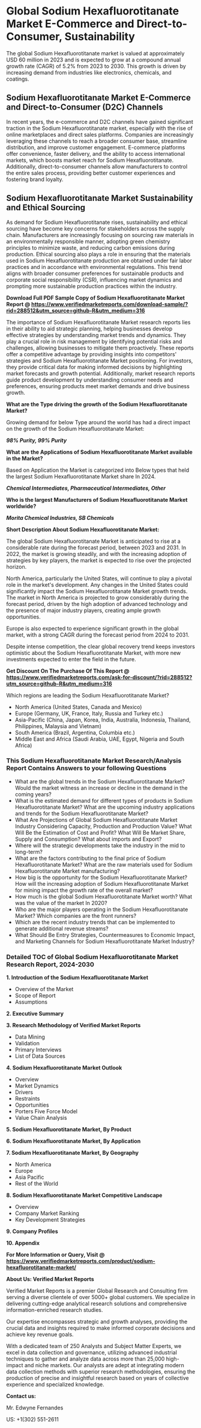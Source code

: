 <h1>Global Sodium Hexafluorotitanate Market E-Commerce and Direct-to-Consumer, Sustainability</h1><p class=""><p>The global Sodium Hexafluorotitanate market is valued at approximately USD 60 million in 2023 and is expected to grow at a compound annual growth rate (CAGR) of 5.2% from 2023 to 2030. This growth is driven by increasing demand from industries like electronics, chemicals, and coatings.</p><h2>Sodium Hexafluorotitanate Market E-Commerce and Direct-to-Consumer (D2C) Channels</h2><p>In recent years, the e-commerce and D2C channels have gained significant traction in the Sodium Hexafluorotitanate market, especially with the rise of online marketplaces and direct sales platforms. Companies are increasingly leveraging these channels to reach a broader consumer base, streamline distribution, and improve customer engagement. E-commerce platforms offer convenience, faster delivery, and the ability to access international markets, which boosts market reach for Sodium Hexafluorotitanate. Additionally, direct-to-consumer channels allow manufacturers to control the entire sales process, providing better customer experiences and fostering brand loyalty.</p><h2>Sodium Hexafluorotitanate Market Sustainability and Ethical Sourcing</h2><p>As demand for Sodium Hexafluorotitanate rises, sustainability and ethical sourcing have become key concerns for stakeholders across the supply chain. Manufacturers are increasingly focusing on sourcing raw materials in an environmentally responsible manner, adopting green chemistry principles to minimize waste, and reducing carbon emissions during production. Ethical sourcing also plays a role in ensuring that the materials used in Sodium Hexafluorotitanate production are obtained under fair labor practices and in accordance with environmental regulations. This trend aligns with broader consumer preferences for sustainable products and corporate social responsibility (CSR), influencing market dynamics and prompting more sustainable production practices within the industry.</p></p><p class=""><strong>Download Full PDF Sample Copy of Sodium Hexafluorotitanate Market Report @ <a href="https://www.verifiedmarketreports.com/download-sample/?rid=288512&utm_source=github-R&utm_medium=316" target="_blank">https://www.verifiedmarketreports.com/download-sample/?rid=288512&utm_source=github-R&utm_medium=316</a></strong></p><p>The importance of&nbsp;Sodium Hexafluorotitanate Market research reports lies in their ability to aid strategic planning, helping businesses develop effective strategies by understanding market trends and dynamics. They play a crucial role in risk management by identifying potential risks and challenges, allowing businesses to mitigate them proactively. These reports offer a competitive advantage by providing insights into competitors' strategies and Sodium Hexafluorotitanate Market positioning. For investors, they provide critical data for making informed decisions by highlighting market forecasts and growth potential. Additionally, market research reports guide product development by understanding consumer needs and preferences, ensuring products meet market demands and drive business growth.</p><p><strong>What are the&nbsp;Type driving the growth of the Sodium Hexafluorotitanate Market?</strong></p><p id="" class="">Growing demand for below Type around the world has had a direct impact on the growth of the Sodium Hexafluorotitanate Market:</p><p class=""><em><strong>98% Purity, 99% Purity</strong></em></p><p class=""><strong>What are the&nbsp;Applications&nbsp;of Sodium Hexafluorotitanate Market available in the Market?</strong></p><p id="" class="">Based on Application the Market is categorized into Below types that held the largest Sodium Hexafluorotitanate Market share In 2024.</p><p class=""><em><strong>Chemical Intermediates, Pharmaceutical Intermediates, Other</strong></em></p><p class=""><strong>Who is the largest Manufacturers of Sodium Hexafluorotitanate Market worldwide?</strong></p><p><em><strong>Morita Chemical Industries, SB Chemicals</strong></em></p><p id="" class=""><strong>Short Description About Sodium Hexafluorotitanate Market:</strong></p><p>The global Sodium Hexafluorotitanate Market is anticipated to rise at a considerable rate during the forecast period, between 2023 and 2031. In 2022, the market is growing steadily, and with the increasing adoption of strategies by key players, the market is expected to rise over the projected horizon.</p><p>North America, particularly the United States, will continue to play a pivotal role in the market's development. Any changes in the United States could significantly impact the Sodium Hexafluorotitanate Market growth trends. The market in North America is projected to grow considerably during the forecast period, driven by the high adoption of advanced technology and the presence of major industry players, creating ample growth opportunities.</p><p>Europe is also expected to experience significant growth in the global market, with a strong CAGR during the forecast period from 2024 to 2031.</p><p>Despite intense competition, the clear global recovery trend keeps investors optimistic about the Sodium Hexafluorotitanate Market, with more new investments expected to enter the field in the future.</p><p id="" class=""><strong>Get Discount On The Purchase Of This Report @ <a href="https://www.verifiedmarketreports.com/ask-for-discount/?rid=288512?utm_source=github-R&utm_medium=316" target="_blank">https://www.verifiedmarketreports.com/ask-for-discount/?rid=288512?utm_source=github-R&utm_medium=316</a></strong></p><p class="">Which regions are leading the Sodium Hexafluorotitanate Market?</p><ul><li>North America (United States, Canada and Mexico)</li><li>Europe (Germany, UK, France, Italy, Russia and Turkey etc.)</li><li>Asia-Pacific (China, Japan, Korea, India, Australia, Indonesia, Thailand, Philippines, Malaysia and Vietnam)</li><li>South America (Brazil, Argentina, Columbia etc.)</li><li>Middle East and Africa (Saudi Arabia, UAE, Egypt, Nigeria and South Africa)</li></ul><h3 id="" class="">This Sodium Hexafluorotitanate Market Research/Analysis Report Contains Answers to your following Questions</h3><ul><li>What are the global trends in the Sodium Hexafluorotitanate Market? Would the market witness an increase or decline in the demand in the coming years?</li><li>What is the estimated demand for different types of products in Sodium Hexafluorotitanate Market? What are the upcoming industry applications and trends for the Sodium Hexafluorotitanate Market?</li><li>What Are Projections of Global Sodium Hexafluorotitanate Market Industry Considering Capacity, Production and Production Value? What Will Be the Estimation of Cost and Profit? What Will Be Market Share, Supply and Consumption? What about imports and Export?</li><li>Where will the strategic developments take the industry in the mid to long-term?</li><li>What are the factors contributing to the final price of Sodium Hexafluorotitanate Market? What are the raw materials used for Sodium Hexafluorotitanate Market manufacturing?</li><li>How big is the opportunity for the Sodium Hexafluorotitanate Market? How will the increasing adoption of Sodium Hexafluorotitanate Market for mining impact the growth rate of the overall market?</li><li>How much is the global Sodium Hexafluorotitanate Market worth? What was the value of the market In 2020?</li><li>Who are the major players operating in the Sodium Hexafluorotitanate Market? Which companies are the front runners?</li><li>Which are the recent industry trends that can be implemented to generate additional revenue streams?</li><li>What Should Be Entry Strategies, Countermeasures to Economic Impact, and Marketing Channels for Sodium Hexafluorotitanate Market Industry?</li></ul><h3 id="" class="">Detailed TOC of Global Sodium Hexafluorotitanate Market Research Report, 2024-2030</h3><p id="" class=""><strong>1. Introduction of the Sodium Hexafluorotitanate Market</strong></p><ul><li>Overview of the Market</li><li>Scope of Report</li><li>Assumptions</li></ul><p id="" class=""><strong>2. Executive Summary</strong></p><p id="" class=""><strong>3. Research Methodology of Verified Market Reports</strong></p><ul><li>Data Mining</li><li>Validation</li><li>Primary Interviews</li><li>List of Data Sources</li></ul><p id="" class=""><strong>4. Sodium Hexafluorotitanate Market Outlook</strong></p><ul><li>Overview</li><li>Market Dynamics</li><li>Drivers</li><li>Restraints</li><li>Opportunities</li><li>Porters Five Force Model</li><li>Value Chain Analysis</li></ul><p id="" class=""><strong>5. Sodium Hexafluorotitanate Market, By Product</strong></p><p id="" class=""><strong>6. Sodium Hexafluorotitanate Market, By Application</strong></p><p id="" class=""><strong>7. Sodium Hexafluorotitanate Market, By Geography</strong></p><ul><li>North America</li><li>Europe</li><li>Asia Pacific</li><li>Rest of the World</li></ul><p id="" class=""><strong>8. Sodium Hexafluorotitanate Market Competitive Landscape</strong></p><ul><li>Overview</li><li>Company Market Ranking</li><li>Key Development Strategies</li></ul><p id="" class=""><strong>9. Company Profiles</strong></p><p id="" class=""><strong>10. Appendix</strong></p><p id="" class=""><strong>For More Information or Query, Visit @ <a href="https://www.verifiedmarketreports.com/product/sodium-hexafluorotitanate-market/" target="_blank">https://www.verifiedmarketreports.com/product/sodium-hexafluorotitanate-market/</a></strong></p><p id="" class=""><strong>About Us: Verified Market Reports</strong></p><p id="" class="">Verified Market Reports is a premier Global Research and Consulting firm serving a diverse clientele of over 5000+ global customers. We specialize in delivering cutting-edge analytical research solutions and comprehensive information-enriched research studies.</p><p id="" class="">Our expertise encompasses strategic and growth analyses, providing the crucial data and insights required to make informed corporate decisions and achieve key revenue goals.</p><p id="" class="">With a dedicated team of 250 Analysts and Subject Matter Experts, we excel in data collection and governance, utilizing advanced industrial techniques to gather and analyze data across more than 25,000 high-impact and niche markets. Our analysts are adept at integrating modern data collection methods with superior research methodologies, ensuring the production of precise and insightful research based on years of collective experience and specialized knowledge.</p><p id="" class=""><strong>Contact us:</strong></p><p id="" class="">Mr. Edwyne Fernandes</p><p id="" class="">US: +1(302) 551-2611</p>